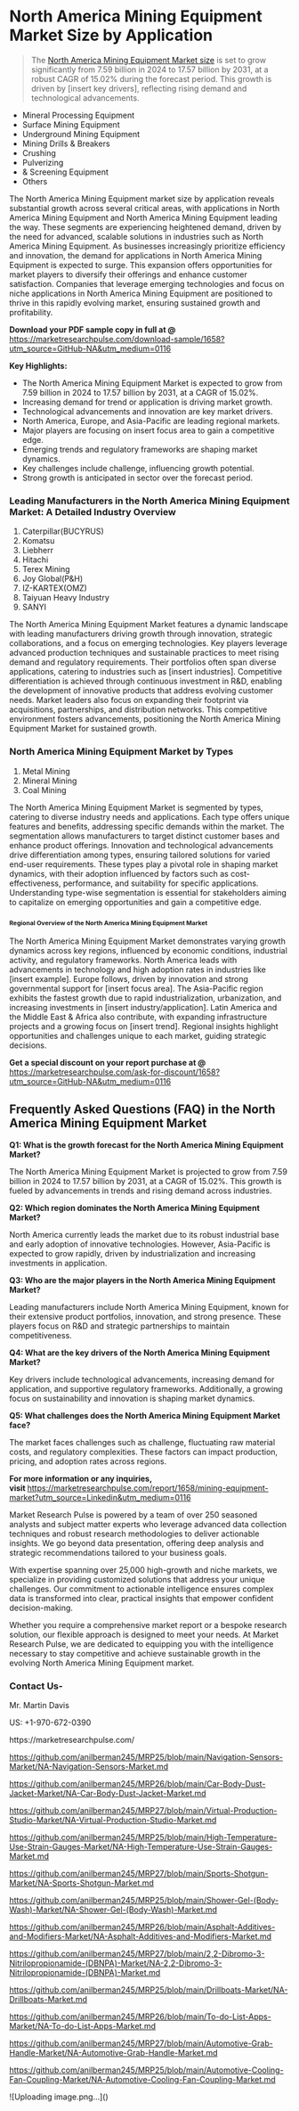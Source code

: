<h1>North America Mining Equipment Market&nbsp;Size by Application</h1><blockquote><p>The <a href="https://marketresearchpulse.com/download-sample/1658?utm_source=GitHub-NA&amp;utm_medium=0116">North America Mining Equipment Market size</a> is set to grow significantly from 7.59 billion in 2024 to 17.57 billion by 2031, at a robust CAGR of 15.02% during the forecast period. This growth is driven by [insert key drivers], reflecting rising demand and technological advancements.</p></blockquote><ul><li>Mineral Processing Equipment <li> Surface Mining Equipment <li> Underground Mining Equipment <li> Mining Drills & Breakers <li> Crushing <li> Pulverizing <li> & Screening Equipment <li> Others</li></ul><p>The North America Mining Equipment market size by application reveals substantial growth across several critical areas, with applications in North America Mining Equipment and North America Mining Equipment leading the way. These segments are experiencing heightened demand, driven by the need for advanced, scalable solutions in industries such as North America Mining Equipment. As businesses increasingly prioritize efficiency and innovation, the demand for applications in North America Mining Equipment is expected to surge. This expansion offers opportunities for market players to diversify their offerings and enhance customer satisfaction. Companies that leverage emerging technologies and focus on niche applications in North America Mining Equipment are positioned to thrive in this rapidly evolving market, ensuring sustained growth and profitability.</p><p><strong>Download your PDF sample copy in full at @ </strong><a href="https://marketresearchpulse.com/download-sample/1658?utm_source=GitHub-NA&amp;utm_medium=0116">https://marketresearchpulse.com/download-sample/1658?utm_source=GitHub-NA&amp;utm_medium=0116</a></p><p><strong>Key Highlights: </strong></p><ul><li>The North America Mining Equipment Market is expected to grow from 7.59 billion in 2024 to 17.57 billion by 2031, at a CAGR of 15.02%.</li><li>Increasing demand for trend or application is driving market growth.</li><li>Technological advancements and innovation are key market drivers.</li><li>North America, Europe, and Asia-Pacific are leading regional markets.</li><li>Major players are focusing on insert focus area to gain a competitive edge.</li><li>Emerging trends and regulatory frameworks are shaping market dynamics.</li><li>Key challenges include challenge, influencing growth potential.</li><li>Strong growth is anticipated in sector over the forecast period.</li></ul><h3>Leading Manufacturers in the North America Mining Equipment Market: A Detailed Industry Overview</h3><ol><li>Caterpillar(BUCYRUS)</li><li>Komatsu</li><li>Liebherr</li><li>Hitachi</li><li>Terex Mining</li><li>Joy Global(P&H)</li><li>IZ-KARTEX(OMZ)</li><li>Taiyuan Heavy Industry</li><li>SANYI</li></ol><div class="flex max-w-full flex-col flex-grow"><div class="min-h-8 text-message flex w-full flex-col items-end gap-2 whitespace-normal break-words [.text-message+&amp;]:mt-5" dir="auto" data-message-author-role="assistant" data-message-id="fd8432e4-4910-450d-b182-61b7bfb0a01f" data-message-model-slug="gpt-4o"><div class="flex w-full flex-col gap-1 empty:hidden first:pt-[3px]"><div class="markdown prose w-full break-words dark:prose-invert light"><p>The North America Mining Equipment Market features a dynamic landscape with leading manufacturers driving growth through innovation, strategic collaborations, and a focus on emerging technologies. Key players leverage advanced production techniques and sustainable practices to meet rising demand and regulatory requirements. Their portfolios often span diverse applications, catering to industries such as [insert industries]. Competitive differentiation is achieved through continuous investment in R&amp;D, enabling the development of innovative products that address evolving customer needs. Market leaders also focus on expanding their footprint via acquisitions, partnerships, and distribution networks. This competitive environment fosters advancements, positioning the North America Mining Equipment Market for sustained growth.</p></div></div></div></div><h3>North America Mining Equipment Market by Types</h3><ol><li>Metal Mining <li> Mineral Mining <li> Coal Mining</li></ol><div class="flex max-w-full flex-col flex-grow"><div class="min-h-8 text-message flex w-full flex-col items-end gap-2 whitespace-normal break-words [.text-message+&amp;]:mt-5" dir="auto" data-message-author-role="assistant" data-message-id="084470be-0bb7-4664-bddf-5156b4f41249" data-message-model-slug="gpt-4o-mini"><div class="flex w-full flex-col gap-1 empty:hidden first:pt-[3px]"><div class="markdown prose w-full break-words dark:prose-invert light"><p>The North America Mining Equipment Market is segmented by types, catering to diverse industry needs and applications. Each type offers unique features and benefits, addressing specific demands within the market. The segmentation allows manufacturers to target distinct customer bases and enhance product offerings. Innovation and technological advancements drive differentiation among types, ensuring tailored solutions for varied end-user requirements. These types play a pivotal role in shaping market dynamics, with their adoption influenced by factors such as cost-effectiveness, performance, and suitability for specific applications. Understanding type-wise segmentation is essential for stakeholders aiming to capitalize on emerging opportunities and gain a competitive edge.</p></div></div></div></div><h3><span style="font-size: 11px;">Regional Overview of the North America Mining Equipment Market</span></h3><div class="flex max-w-full flex-col flex-grow"><div class="min-h-8 text-message flex w-full flex-col items-end gap-2 whitespace-normal break-words [.text-message+&amp;]:mt-5" dir="auto" data-message-author-role="assistant" data-message-id="e9038762-ce64-4e30-91c9-9bd413514231" data-message-model-slug="gpt-4o-mini"><div class="flex w-full flex-col gap-1 empty:hidden first:pt-[3px]"><div class="markdown prose w-full break-words dark:prose-invert light"><p>The North America Mining Equipment Market demonstrates varying growth dynamics across key regions, influenced by economic conditions, industrial activity, and regulatory frameworks. North America leads with advancements in technology and high adoption rates in industries like [insert example]. Europe follows, driven by innovation and strong governmental support for [insert focus area]. The Asia-Pacific region exhibits the fastest growth due to rapid industrialization, urbanization, and increasing investments in [insert industry/application]. Latin America and the Middle East &amp; Africa also contribute, with expanding infrastructure projects and a growing focus on [insert trend]. Regional insights highlight opportunities and challenges unique to each market, guiding strategic decisions.</p></div></div></div></div><p><strong>Get a special discount on your report purchase at @ </strong><a href="https://marketresearchpulse.com/ask-for-discount/1658?utm_source=GitHub-NA&amp;utm_medium=0116">https://marketresearchpulse.com/ask-for-discount/1658?utm_source=GitHub-NA&amp;utm_medium=0116</a></p><h2>Frequently Asked Questions (FAQ) in the North America Mining Equipment Market</h2><p><strong>Q1: What is the growth forecast for the North America Mining Equipment Market?</strong></p><p>The North America Mining Equipment Market is projected to grow from 7.59 billion in 2024 to 17.57 billion by 2031, at a CAGR of 15.02%. This growth is fueled by advancements in trends and rising demand across industries.</p><p><strong>Q2: Which region dominates the North America Mining Equipment Market?</strong></p><p>North America currently leads the market due to its robust industrial base and early adoption of innovative technologies. However, Asia-Pacific is expected to grow rapidly, driven by industrialization and increasing investments in application.</p><p><strong>Q3: Who are the major players in the North America Mining Equipment Market?</strong></p><p>Leading manufacturers include North America Mining Equipment, known for their extensive product portfolios, innovation, and strong presence. These players focus on R&amp;D and strategic partnerships to maintain competitiveness.</p><p><strong>Q4: What are the key drivers of the North America Mining Equipment Market?</strong></p><p>Key drivers include technological advancements, increasing demand for application, and supportive regulatory frameworks. Additionally, a growing focus on sustainability and innovation is shaping market dynamics.</p><p><strong>Q5: What challenges does the North America Mining Equipment Market face?</strong></p><p>The market faces challenges such as challenge, fluctuating raw material costs, and regulatory complexities. These factors can impact production, pricing, and adoption rates across regions.</p><p><strong>For more information or any inquiries, visit&nbsp;</strong><a href="https://marketresearchpulse.com/report/1658/mining-equipment-market?utm_source=Linkedin&utm_medium=0116">https://marketresearchpulse.com/report/1658/mining-equipment-market?utm_source=Linkedin&utm_medium=0116</a></p><p>Market Research Pulse is powered by a team of over 250 seasoned analysts and subject matter experts who leverage advanced data collection techniques and robust research methodologies to deliver actionable insights. We go beyond data presentation, offering deep analysis and strategic recommendations tailored to your business goals.</p><p>With expertise spanning over 25,000 high-growth and niche markets, we specialize in providing customized solutions that address your unique challenges. Our commitment to actionable intelligence ensures complex data is transformed into clear, practical insights that empower confident decision-making.</p><p>Whether you require a comprehensive market report or a bespoke research solution, our flexible approach is designed to meet your needs. At Market Research Pulse, we are dedicated to equipping you with the intelligence necessary to stay competitive and achieve sustainable growth in the evolving North America Mining Equipment market.</p><h3><strong>Contact Us-</strong></h3><p>Mr. Martin Davis</p><p>US: +1-970-672-0390</p><p>https://marketresearchpulse.com/</p><p><a href="https://github.com/anilberman245/MRP25/blob/main/Navigation-Sensors-Market/NA-Navigation-Sensors-Market.md">https://github.com/anilberman245/MRP25/blob/main/Navigation-Sensors-Market/NA-Navigation-Sensors-Market.md</a></p><p><a href="https://github.com/anilberman245/MRP26/blob/main/Car-Body-Dust-Jacket-Market/NA-Car-Body-Dust-Jacket-Market.md">https://github.com/anilberman245/MRP26/blob/main/Car-Body-Dust-Jacket-Market/NA-Car-Body-Dust-Jacket-Market.md</a></p><p><a href="https://github.com/anilberman245/MRP27/blob/main/Virtual-Production-Studio-Market/NA-Virtual-Production-Studio-Market.md">https://github.com/anilberman245/MRP27/blob/main/Virtual-Production-Studio-Market/NA-Virtual-Production-Studio-Market.md</a></p><p><a href="https://github.com/anilberman245/MRP25/blob/main/High-Temperature-Use-Strain-Gauges-Market/NA-High-Temperature-Use-Strain-Gauges-Market.md">https://github.com/anilberman245/MRP25/blob/main/High-Temperature-Use-Strain-Gauges-Market/NA-High-Temperature-Use-Strain-Gauges-Market.md</a></p><p><a href="https://github.com/anilberman245/MRP27/blob/main/Sports-Shotgun-Market/NA-Sports-Shotgun-Market.md">https://github.com/anilberman245/MRP27/blob/main/Sports-Shotgun-Market/NA-Sports-Shotgun-Market.md</a></p><p><a href="https://github.com/anilberman245/MRP25/blob/main/Shower-Gel-(Body-Wash)-Market/NA-Shower-Gel-(Body-Wash)-Market.md">https://github.com/anilberman245/MRP25/blob/main/Shower-Gel-(Body-Wash)-Market/NA-Shower-Gel-(Body-Wash)-Market.md</a></p><p><a href="https://github.com/anilberman245/MRP26/blob/main/Asphalt-Additives-and-Modifiers-Market/NA-Asphalt-Additives-and-Modifiers-Market.md">https://github.com/anilberman245/MRP26/blob/main/Asphalt-Additives-and-Modifiers-Market/NA-Asphalt-Additives-and-Modifiers-Market.md</a></p><p><a href="https://github.com/anilberman245/MRP27/blob/main/2,2-Dibromo-3-Nitrilopropionamide-(DBNPA)-Market/NA-2,2-Dibromo-3-Nitrilopropionamide-(DBNPA)-Market.md">https://github.com/anilberman245/MRP27/blob/main/2,2-Dibromo-3-Nitrilopropionamide-(DBNPA)-Market/NA-2,2-Dibromo-3-Nitrilopropionamide-(DBNPA)-Market.md</a></p><p><a href="https://github.com/anilberman245/MRP25/blob/main/Drillboats-Market/NA-Drillboats-Market.md">https://github.com/anilberman245/MRP25/blob/main/Drillboats-Market/NA-Drillboats-Market.md</a></p><p><a href="https://github.com/anilberman245/MRP26/blob/main/To-do-List-Apps-Market/NA-To-do-List-Apps-Market.md">https://github.com/anilberman245/MRP26/blob/main/To-do-List-Apps-Market/NA-To-do-List-Apps-Market.md</a></p><p><a href="https://github.com/anilberman245/MRP27/blob/main/Automotive-Grab-Handle-Market/NA-Automotive-Grab-Handle-Market.md">https://github.com/anilberman245/MRP27/blob/main/Automotive-Grab-Handle-Market/NA-Automotive-Grab-Handle-Market.md</a></p><p><a href="https://github.com/anilberman245/MRP25/blob/main/Automotive-Cooling-Fan-Coupling-Market/NA-Automotive-Cooling-Fan-Coupling-Market.md">https://github.com/anilberman245/MRP25/blob/main/Automotive-Cooling-Fan-Coupling-Market/NA-Automotive-Cooling-Fan-Coupling-Market.md</a></p>
![Uploading image.png…]()
